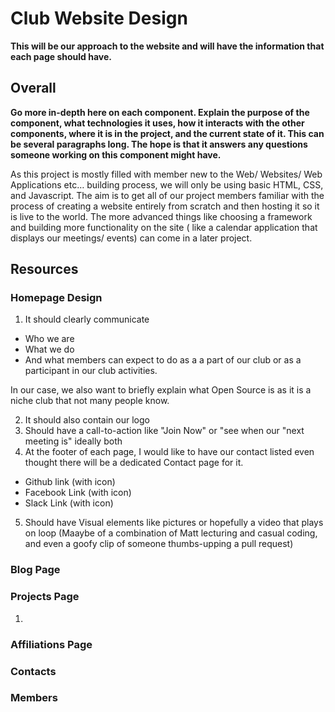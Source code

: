 # **Club Website** Design 

**This will be our approach to the website and will have the information that each page should have.**

## **Overall**

**Go more in-depth here on each component. Explain the purpose of the component, what technologies it uses, how it interacts with the other components, where it is in the project, and the current state of it. This can be several paragraphs long. The hope is that it answers any questions someone working on this component might have.** 

As this project is mostly filled with member new to the Web/ Websites/ Web Applications etc… building process, we will only be using basic HTML, CSS, and Javascript. The aim is to get all of our project members familiar with the process of creating a website entirely from scratch and then hosting it so it is live to the world. The more advanced things like choosing a framework and building more functionality on the site ( like a calendar application that displays our meetings/ events) can come in a later project.

## Resources 

### **Homepage Design** 

1. It should clearly communicate 
  * Who we are 
  * What we do
  * And what members can expect to do as a a part of our club or as a participant in our club activities.  

  In our case, we also want to briefly explain what Open Source is as it is a niche club that not many people know.
  
2. It should also contain our logo
3. Should have a call-to-action like "Join Now" or "see when our "next meeting is" ideally both
4. At the footer of each page, I would like to have our contact listed even thought there will be a dedicated Contact page for it.
  * Github link (with icon)
  * Facebook Link (with icon)
  * Slack Link (with icon)
5. Should have Visual elements like pictures or hopefully a video that plays on loop (Maaybe of a combination of Matt lecturing and casual coding, and even a goofy clip of someone thumbs-upping a pull request)  

### **Blog Page**

### **Projects Page**

1. 

### **Affiliations Page**

### **Contacts**

### **Members**






